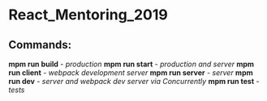 # React_Mentoring_2019

## Commands:

**mpm run build** - *production*
**mpm run start** - *production and server*
**mpm run client** - *webpack development server*
**mpm run server** - *server*
**mpm run dev** - *server and webpack dev server via Concurrently*
**mpm run test** - *tests*